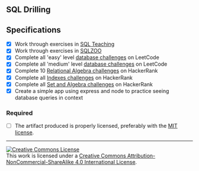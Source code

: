 ## SQL Drilling

## Specifications

- [X] Work through exercises in [SQL Teaching](https://www.sqlteaching.com)
- [X] Work through exercises in [SQLZOO](http://sqlzoo.net/)
- [X] Complete all 'easy' level [database challenges](https://leetcode.com/problemset/database/) on LeetCode
- [X] Complete all 'medium' level [database challenges](https://leetcode.com/problemset/database/) on LeetCode
- [X] Complete 10 [Relational Algebra challenges](https://www.hackerrank.com/domains/databases/relational-algebra/difficulty/all/page/1) on HackerRank
- [X] Complete all [Indexes challenges](https://www.hackerrank.com/domains/databases/indexes/difficulty/all/page/1) on HackerRank
- [X] Complete all [Set and Algebra challenges](https://www.hackerrank.com/domains/databases/set-and-algebra/difficulty/all/page/1) on HackerRank
- [X] Create a simple app using express and node to practice seeing database queries in context

### Required

- [ ] The artifact produced is properly licensed, preferably with the [MIT license][mit-license].


---

<!-- LICENSE -->

<a rel="license" href="http://creativecommons.org/licenses/by-nc-sa/4.0/"><img alt="Creative Commons License" style="border-width:0" src="https://i.creativecommons.org/l/by-nc-sa/4.0/80x15.png" /></a>
<br />This work is licensed under a <a rel="license" href="http://creativecommons.org/licenses/by-nc-sa/4.0/">Creative Commons Attribution-NonCommercial-ShareAlike 4.0 International License</a>.

[mit-license]: https://opensource.org/licenses/MIT
